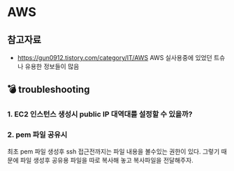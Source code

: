 # AWS

## 참고자료
- https://gun0912.tistory.com/category/IT/AWS AWS 실사용중에 있었던 트슈나 유용한 정보들이 많음


## :bomb: troubleshooting
### 1. EC2 인스턴스 생성시 public IP 대역대를 설정할 수 있을까?

### 2. pem 파일 공유시 
최초 pem 파일 생성후 ssh 접근전까지는 파일 내용을 볼수있는 권한이 있다.
그렇기 때문에 파일 생성후 공유용 파일을 따로 복사해 놓고 복사파일을 전달해주자.